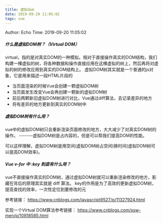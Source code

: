 ```yaml
---
title: 虚拟dom
date: 2019-09-20 11:05:02
tags: vue
---
```


Author: Echo
Time: 2019-09-20 11:05:02

##### 什么是虚拟DOM树？（Virtual DOM）
virtual，指的是对真实DOM的一种模拟。相对于直接操作真实的DOM结构，我们构建一棵虚拟的树，将各种数据和操作直接应用在这棵虚拟的树上，然后再将对虚拟的树的修改应用到真实的DOM结构上。
虚拟DOM树其实就是一个普通的js对象，它是用来描述一段HTML片段的
* 当页面渲染的时候Vue会创建一颗虚拟DOM树
* 当页面发生改变Vue会再创建一颗新的虚拟DOM树
* 前后两颗新旧虚拟DOM树进行对比，Vue通过diff算法，去记录差异的地方
* 将有差异的地方更新到真实的DOM树中
##### 虚拟DOM树有什么用？　
vue中的虚拟DOM树只会重新渲染页面修改的地方，大大减少了对真实DOM树的操作。 -------虚拟DOM树是占内容的，但是可以帮我们提高DOM的性能。

可以这样理解，虚拟DOM树是用空间(虚拟DOM树占空间)换时间(虚拟DOM树可以提高DOM效率)。
##### Vue  v-for 中 :key 到底有什么用？
vue不直接操作真实的DOM树，通过虚拟DOM树就可以重新渲染修改的地方，影藏在背后的原理其实就是 diff 算法。
key的作用是为了高效的更新虚拟DOM树，提高查找的效率，一次性定位到要修改的元

参考链接： https://www.cnblogs.com/javascript9527/p/11327924.html

实现一个Virtual DOM算法参考链接： https://www.cnblogs.com/ssw-men/p/10818585.html